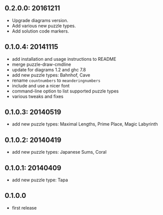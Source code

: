 0.2.0.0: 20161211
-----------------

* Upgrade diagrams version.
* Add various new puzzle types.
* Add solution code markers.

0.1.0.4: 20141115
-----------------

* add installation and usage instructions to README
* merge puzzle-draw-cmdline
* update for diagrams 1.2 and ghc 7.8
* add new puzzle types: Bahnhof, Cave
* rename `countnumbers` to `meanderingnumbers`
* include and use a nicer font
* command-line option to list supported puzzle types
* various tweaks and fixes

0.1.0.3: 20140519
-----------------

* add new puzzle types: Maximal Lengths, Prime Place, Magic Labyrinth


0.1.0.2: 20140419
-----------------

* add new puzzle types: Japanese Sums, Coral

0.1.0.1: 20140409
-----------------

* add new puzzle type: Tapa

0.1.0.0
-------

* first release
